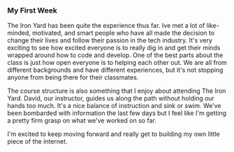 ### My First Week

The Iron Yard has been quite the experience thus far. Ive met a lot of like-minded, motivated, and smart people who have all made the decision to change their lives and follow their passion in the tech industry.
It's very exciting to see how excited everyone is to really dig in and get their minds wrapped around how to code and develop. One of the best parts about the class is just how open everyone is to helping each other out.
We are all from different backgrounds and have different experiences, but it's not stopping anyone from being there for their classmates. 

The course structure is also something that I enjoy about attending The Iron Yard. David, our instructor, guides us along the path without holding our hands too much. It's a nice balance of instruction and sink or swim. We've been bombarded with information the last few days but I feel like I'm getting a pretty firm grasp on what we've worked on so far.

I'm excited to keep moving forward and really get to building my own little piece of the internet.